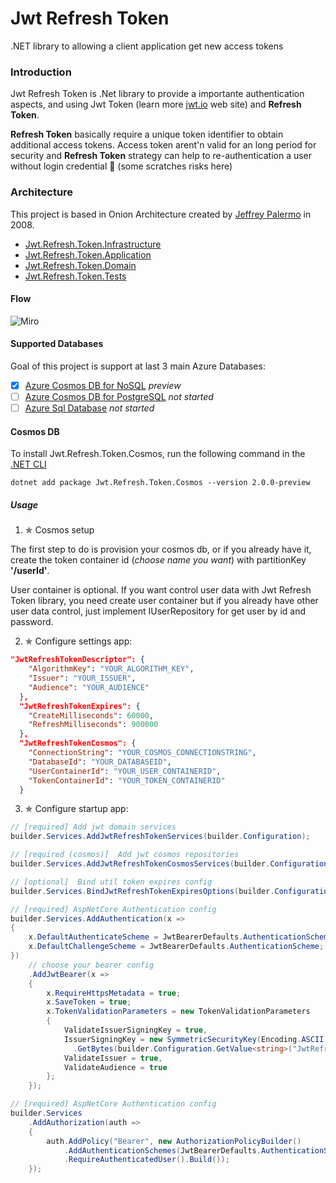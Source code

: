 # Jwt Refresh Token
.NET library to allowing a client application get new access tokens

### Introduction

Jwt Refresh Token is .Net library to provide a importante authentication aspects, and using Jwt Token (learn more [jwt.io](https://jwt.io) web site) 
and **Refresh Token**.

**Refresh Token** basically require a unique token identifier to obtain additional access tokens. Access token arent'n valid for an long period for security 
and **Refresh Token** strategy can help to re-authentication a user without login credential 🤔 (some scratches risks here)

### Architecture
This project is based in Onion Architecture created by [Jeffrey Palermo](https://jeffreypalermo.com/2008/07/the-onion-architecture-part-1/) in 2008.

* [Jwt.Refresh.Token.Infrastructure]()
* [Jwt.Refresh.Token.Application]()
* [Jwt.Refresh.Token.Domain]()
* [Jwt.Refresh.Token.Tests]()

#### Flow
![Miro](https://i.imgur.com/f8y4CGR.jpg)

#### Supported Databases
Goal of this project is support at last 3 main Azure Databases:
- [x] [Azure Cosmos DB for NoSQL](https://learn.microsoft.com/en-gb/azure/cosmos-db/nosql/quickstart-dotnet?tabs=azure-portal%2Cwindows%2Cpasswordless%2Csign-in-azure-cli) *preview*
- [ ] [Azure Cosmos DB for PostgreSQL](https://learn.microsoft.com/en-gb/azure/cosmos-db/postgresql/introduction) *not started*
- [ ] [Azure Sql Database](https://azure.microsoft.com/en-us/products/azure-sql/database/?&ef_id=CjwKCAjwiOCgBhAgEiwAjv5whFE2R0wjiJxJRIQlHjt35KZpzb_JowGvDnAvkdSRvg5VbBaeMBlmZhoCkP0QAvD_BwE:G:s&OCID=AIDcmmzmnb0182_SEM_CjwKCAjwiOCgBhAgEiwAjv5whFE2R0wjiJxJRIQlHjt35KZpzb_JowGvDnAvkdSRvg5VbBaeMBlmZhoCkP0QAvD_BwE:G:s&gclid=CjwKCAjwiOCgBhAgEiwAjv5whFE2R0wjiJxJRIQlHjt35KZpzb_JowGvDnAvkdSRvg5VbBaeMBlmZhoCkP0QAvD_BwE) *not started*

#### Cosmos DB
To install Jwt.Refresh.Token.Cosmos, run the following command in the [.NET CLI](https://learn.microsoft.com/en-us/dotnet/core/tools/)
```
dotnet add package Jwt.Refresh.Token.Cosmos --version 2.0.0-preview
```
##### Usage

1. ✯ Cosmos setup

The first step to do is provision your cosmos db, or if you already have it, create the token container id (*choose name you want*) with partitionKey **'/userId'**.

User container is optional. If you want control user data with Jwt Refresh Token library, you need create user container but if you already have other
user data control, just implement IUserRepository for get user by id and password.

2. ✯ Configure settings app:
```json
"JwtRefreshTokenDescriptor": {
    "AlgorithmKey": "YOUR_ALGORITHM_KEY",
    "Issuer": "YOUR_ISSUER",
    "Audience": "YOUR_AUDIENCE"
  },
  "JwtRefreshTokenExpires": {
    "CreateMilliseconds": 60000,
    "RefreshMilliseconds": 900000
  },
  "JwtRefreshTokenCosmos": {
    "ConnectionString": "YOUR_COSMOS_CONNECTIONSTRING",
    "DatabaseId": "YOUR_DATABASEID",
    "UserContainerId": "YOUR_USER_CONTAINERID",
    "TokenContainerId": "YOUR_TOKEN_CONTAINERID"
  }
```

3. ✯ Configure startup app:
```csharp
// [required] Add jwt domain services
builder.Services.AddJwtRefreshTokenServices(builder.Configuration);

// [required (cosmos)]  Add jwt cosmos repositories
builder.Services.AddJwtRefreshTokenCosmosServices(builder.Configuration);

// [optional]  Bind util token expires config
builder.Services.BindJwtRefreshTokenExpiresOptions(builder.Configuration);

// [required] AspNetCore Authentication config
builder.Services.AddAuthentication(x =>
{
    x.DefaultAuthenticateScheme = JwtBearerDefaults.AuthenticationScheme;
    x.DefaultChallengeScheme = JwtBearerDefaults.AuthenticationScheme;
})
    // choose your bearer config 
    .AddJwtBearer(x =>
    {
        x.RequireHttpsMetadata = true;
        x.SaveToken = true;
        x.TokenValidationParameters = new TokenValidationParameters
        {
            ValidateIssuerSigningKey = true,
            IssuerSigningKey = new SymmetricSecurityKey(Encoding.ASCII
              .GetBytes(builder.Configuration.GetValue<string>("JwtRefreshTokenDescriptor:AlgorithmKey"))),
            ValidateIssuer = true,
            ValidateAudience = true
        };
    });

// [required] AspNetCore Authentication config
builder.Services
    .AddAuthorization(auth =>
    {
        auth.AddPolicy("Bearer", new AuthorizationPolicyBuilder()
            .AddAuthenticationSchemes(JwtBearerDefaults.AuthenticationScheme)
            .RequireAuthenticatedUser().Build());
    });
```
